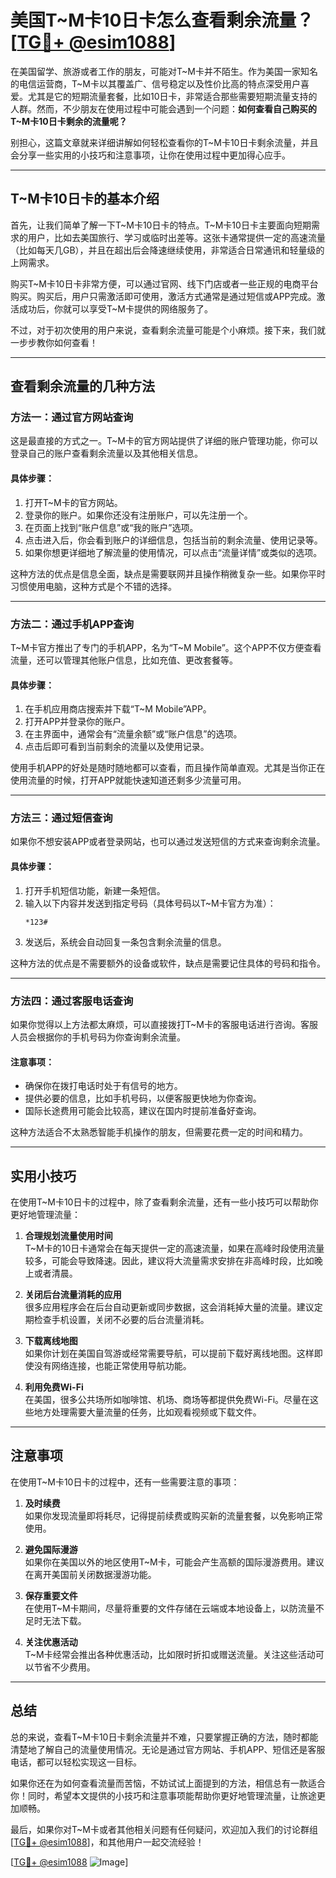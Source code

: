 # 美国T~M卡10日卡怎么查看剩余流量？[[TG💪+ @esim1088](https://t.me/s/esim1088)]

在美国留学、旅游或者工作的朋友，可能对T~M卡并不陌生。作为美国一家知名的电信运营商，T~M卡以其覆盖广、信号稳定以及性价比高的特点深受用户喜爱。尤其是它的短期流量套餐，比如10日卡，非常适合那些需要短期流量支持的人群。然而，不少朋友在使用过程中可能会遇到一个问题：**如何查看自己购买的T~M卡10日卡剩余的流量呢？**

别担心，这篇文章就来详细讲解如何轻松查看你的T~M卡10日卡剩余流量，并且会分享一些实用的小技巧和注意事项，让你在使用过程中更加得心应手。

---

## T~M卡10日卡的基本介绍

首先，让我们简单了解一下T~M卡10日卡的特点。T~M卡10日卡主要面向短期需求的用户，比如去美国旅行、学习或临时出差等。这张卡通常提供一定的高速流量（比如每天几GB），并且在超出后会降速继续使用，非常适合日常通讯和轻量级的上网需求。

购买T~M卡10日卡非常方便，可以通过官网、线下门店或者一些正规的电商平台购买。购买后，用户只需激活即可使用，激活方式通常是通过短信或APP完成。激活成功后，你就可以享受T~M卡提供的网络服务了。

不过，对于初次使用的用户来说，查看剩余流量可能是个小麻烦。接下来，我们就一步步教你如何查看！

---

## 查看剩余流量的几种方法

### 方法一：通过官方网站查询

这是最直接的方式之一。T~M卡的官方网站提供了详细的账户管理功能，你可以登录自己的账户查看剩余流量以及其他相关信息。

#### 具体步骤：
1. 打开T~M卡的官方网站。
2. 登录你的账户。如果你还没有注册账户，可以先注册一个。
3. 在页面上找到“账户信息”或“我的账户”选项。
4. 点击进入后，你会看到账户的详细信息，包括当前的剩余流量、使用记录等。
5. 如果你想更详细地了解流量的使用情况，可以点击“流量详情”或类似的选项。

这种方法的优点是信息全面，缺点是需要联网并且操作稍微复杂一些。如果你平时习惯使用电脑，这种方式是个不错的选择。

---

### 方法二：通过手机APP查询

T~M卡官方推出了专门的手机APP，名为“T~M Mobile”。这个APP不仅方便查看流量，还可以管理其他账户信息，比如充值、更改套餐等。

#### 具体步骤：
1. 在手机应用商店搜索并下载“T~M Mobile”APP。
2. 打开APP并登录你的账户。
3. 在主界面中，通常会有“流量余额”或“账户信息”的选项。
4. 点击后即可看到当前剩余的流量以及使用记录。

使用手机APP的好处是随时随地都可以查看，而且操作简单直观。尤其是当你正在使用流量的时候，打开APP就能快速知道还剩多少流量可用。

---

### 方法三：通过短信查询

如果你不想安装APP或者登录网站，也可以通过发送短信的方式来查询剩余流量。

#### 具体步骤：
1. 打开手机短信功能，新建一条短信。
2. 输入以下内容并发送到指定号码（具体号码以T~M卡官方为准）：
   ```
   *123#
   ```
3. 发送后，系统会自动回复一条包含剩余流量的信息。

这种方法的优点是不需要额外的设备或软件，缺点是需要记住具体的号码和指令。

---

### 方法四：通过客服电话查询

如果你觉得以上方法都太麻烦，可以直接拨打T~M卡的客服电话进行咨询。客服人员会根据你的手机号码为你查询剩余流量。

#### 注意事项：
- 确保你在拨打电话时处于有信号的地方。
- 提供必要的信息，比如手机号码，以便客服更快地为你查询。
- 国际长途费用可能会比较高，建议在国内时提前准备好查询。

这种方法适合不太熟悉智能手机操作的朋友，但需要花费一定的时间和精力。

---

## 实用小技巧

在使用T~M卡10日卡的过程中，除了查看剩余流量，还有一些小技巧可以帮助你更好地管理流量：

1. **合理规划流量使用时间**  
   T~M卡的10日卡通常会在每天提供一定的高速流量，如果在高峰时段使用流量较多，可能会导致降速。因此，建议将大流量需求安排在非高峰时段，比如晚上或者清晨。

2. **关闭后台流量消耗的应用**  
   很多应用程序会在后台自动更新或同步数据，这会消耗掉大量的流量。建议定期检查手机设置，关闭不必要的后台流量消耗。

3. **下载离线地图**  
   如果你计划在美国自驾游或经常需要导航，可以提前下载好离线地图。这样即使没有网络连接，也能正常使用导航功能。

4. **利用免费Wi-Fi**  
   在美国，很多公共场所如咖啡馆、机场、商场等都提供免费Wi-Fi。尽量在这些地方处理需要大量流量的任务，比如观看视频或下载文件。

---

## 注意事项

在使用T~M卡10日卡的过程中，还有一些需要注意的事项：

1. **及时续费**  
   如果你发现流量即将耗尽，记得提前续费或购买新的流量套餐，以免影响正常使用。

2. **避免国际漫游**  
   如果你在美国以外的地区使用T~M卡，可能会产生高额的国际漫游费用。建议在离开美国前关闭数据漫游功能。

3. **保存重要文件**  
   在使用T~M卡期间，尽量将重要的文件存储在云端或本地设备上，以防流量不足时无法下载。

4. **关注优惠活动**  
   T~M卡经常会推出各种优惠活动，比如限时折扣或赠送流量。关注这些活动可以节省不少费用。

---

## 总结

总的来说，查看T~M卡10日卡剩余流量并不难，只要掌握正确的方法，随时都能清楚地了解自己的流量使用情况。无论是通过官方网站、手机APP、短信还是客服电话，都可以轻松实现这一目标。

如果你还在为如何查看流量而苦恼，不妨试试上面提到的方法，相信总有一款适合你！同时，希望本文提供的小技巧和注意事项能帮助你更好地管理流量，让旅途更加顺畅。

最后，如果你对T~M卡或者其他相关问题有任何疑问，欢迎加入我们的讨论群组[[TG💪+ @esim1088](https://t.me/s/esim1088)]，和其他用户一起交流经验！

[[TG💪+ @esim1088](https://t.me/s/esim1088) ![Image](https://i.postimg.cc/4NQfJmqS/Snipaste-2025-05-13-00-14-12.png)]